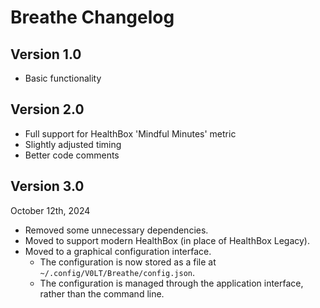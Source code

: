 # Breathe Changelog

## Version 1.0

- Basic functionality

## Version 2.0

- Full support for HealthBox 'Mindful Minutes' metric
- Slightly adjusted timing
- Better code comments

## Version 3.0

October 12th, 2024

- Removed some unnecessary dependencies.
- Moved to support modern HealthBox (in place of HealthBox Legacy).
- Moved to a graphical configuration interface.
    - The configuration is now stored as a file at `~/.config/V0LT/Breathe/config.json`.
    - The configuration is managed through the application interface, rather than the command line.
